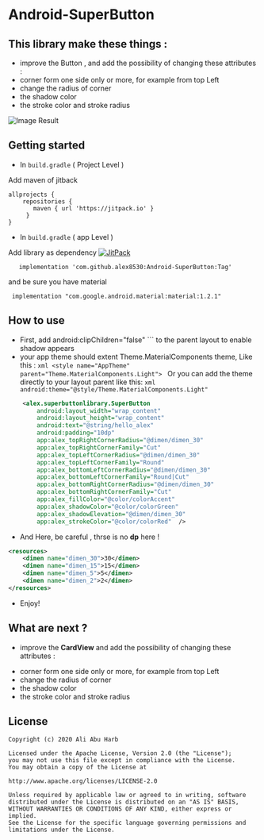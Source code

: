 # Android-SuperButton

## This library make these things : 

- improve the Button , and add the possibility of changing these attributes :
- corner form one side only or more, for example from top Left
- change the radius of corner
- the shadow color
- the stroke color and stroke radius

![Image Result](https://i.ibb.co/W21YsKS/Screenshot-2020-10-16-022754.png)
 

## Getting started
* In ``` build.gradle ``` (  Project Level  )

Add maven of jitback

 ```
allprojects { 
     repositories { 
        maven { url 'https://jitpack.io' }
      }
 }   
```
* In ``` build.gradle ``` (  app Level  )

Add library as dependency [![JitPack](https://jitpack.io/v/alex8530/Android-SuperButton.svg)](https://jitpack.io/#alex8530/Android-SuperButton/Tag)
```
   implementation 'com.github.alex8530:Android-SuperButton:Tag'
```
and be sure you have material
```
 implementation "com.google.android.material:material:1.2.1"
```
   

## How to use

* First, add   android:clipChildren="false" ``` to the parent layout to enable shadow appears 
* your app theme should extent Theme.MaterialComponents theme, Like this :  ```xml <style name="AppTheme" parent="Theme.MaterialComponents.Light"> ``` Or you can add the theme directly to your layout parent like this:   ```xml android:theme="@style/Theme.MaterialComponents.Light" ```

```xml
    <alex.superbuttonlibrary.SuperButton
        android:layout_width="wrap_content"
        android:layout_height="wrap_content"
        android:text="@string/hello_alex"
        android:padding="10dp"
        app:alex_topRightCornerRadius="@dimen/dimen_30"
        app:alex_topRightCornerFamily="Cut"
        app:alex_topLeftCornerRadius="@dimen/dimen_30"
        app:alex_topLeftCornerFamily="Round"
        app:alex_bottomLeftCornerRadius="@dimen/dimen_30"
        app:alex_bottomLeftCornerFamily="Round|Cut"
        app:alex_bottomRightCornerRadius="@dimen/dimen_30"
        app:alex_bottomRightCornerFamily="Cut"
        app:alex_fillColor="@color/colorAccent"
        app:alex_shadowColor="@color/colorGreen"
        app:alex_shadowElevation="@dimen/dimen_30"
        app:alex_strokeColor="@color/colorRed"  />
```

* And Here, be careful , thrse is no <b>dp</b> here !
```xml  
<resources>
    <dimen name="dimen_30">30</dimen>
    <dimen name="dimen_15">15</dimen>
    <dimen name="dimen_5">5</dimen>
    <dimen name="dimen_2">2</dimen>
</resources>
```
  * Enjoy!


## What are next ?
* improve the  <b>CardView</b> and add the possibility of changing these attributes :  
 - corner form one side only or more, for example from top Left
 - change the radius of corner
 - the shadow color
 - the stroke color and stroke radius  
  
## License

```
Copyright (c) 2020 Ali Abu Harb

Licensed under the Apache License, Version 2.0 (the "License");
you may not use this file except in compliance with the License.
You may obtain a copy of the License at

http://www.apache.org/licenses/LICENSE-2.0

Unless required by applicable law or agreed to in writing, software
distributed under the License is distributed on an "AS IS" BASIS,
WITHOUT WARRANTIES OR CONDITIONS OF ANY KIND, either express or implied.
See the License for the specific language governing permissions and
limitations under the License.
```
